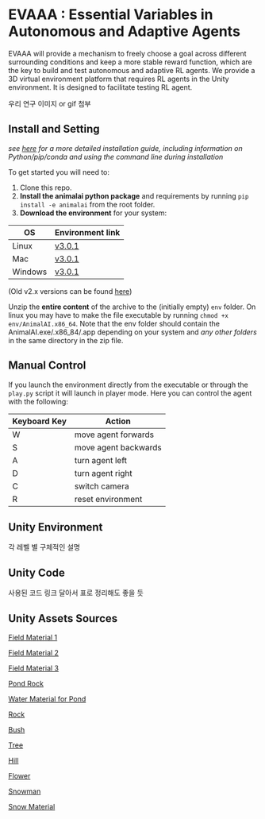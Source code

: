 # EVAAA : Essential Variables in Autonomous and Adaptive Agents

EVAAA will provide a mechanism to freely choose a goal across different surrounding conditions and keep a more stable reward function, which are the key to build and test autonomous and adaptive RL agents. We provide a 3D virtual environment platform that requires RL agents in the Unity environment. It is designed to facilitate testing RL agent.

우리 연구 이미지 or gif 첨부 

## Install and Setting
*see [here](docs/installationGuide.md) for a more detailed installation guide, including information on Python/pip/conda and using the command line during installation*

To get started you will need to:
1. Clone this repo.
2. **Install the animalai python package** and requirements by running `pip install -e animalai` from the root folder.
3. **Download the environment** for your system:

| OS | Environment link |
| --- | --- |
| Linux |  [v3.0.1](https://kv301.user.srcf.net/wp-content/uploads/2022/04/AAI_v3.0.1_build_linux_090422.zip) |
| Mac | [v3.0.1](https://kv301.user.srcf.net/wp-content/uploads/2022/04/AAI_v3.0.1_build_macOS_090422.zip) |
| Windows | [v3.0.1](https://kv301.user.srcf.net/wp-content/uploads/2022/04/AAI_v3.0.1_build_windows_090422.zip) |

(Old v2.x versions can be found [here](docs/oldVersions.md))

Unzip the **entire content** of the archive to the (initially empty) `env` folder. On linux you may have to make the file executable by running `chmod +x env/AnimalAI.x86_64`. Note that the env folder should contain the AnimalAI.exe/.x86_84/.app depending on your system and *any other folders* in the same directory in the zip file.

## Manual Control 

If you launch the environment directly from the executable or through the `play.py` script it will launch in player mode. Here you can control the agent with the following:

| Keyboard Key  | Action    |
| --- | --- |
| W   | move agent forwards |
| S   | move agent backwards|
| A   | turn agent left     |
| D   | turn agent right    |
| C   | switch camera       |
| R   | reset environment   |

## Unity Environment

각 레벨 별 구체적인 설명

## Unity Code

사용된 코드 링크 달아서 표로 정리해도 좋을 듯 

## Unity Assets Sources
[Field Material 1]([https://assetstore.unity.com/packages/3d/environments/landscapes/mountain-terrain-rock-tree-97905](https://assetstore.unity.com/packages/3d/environments/landscapes/mountain-terrain-rock-tree-97905))

[Field Material 2]([https://assetstore.unity.com/packages/2d/textures-materials/floors/yughues-free-ground-materials-13001#content](https://assetstore.unity.com/packages/2d/textures-materials/floors/yughues-free-ground-materials-13001#content))

[Field Material 3]([https://assetstore.unity.com/packages/2d/textures-materials/nature/snow-cliff-materials-137086#content](https://assetstore.unity.com/packages/2d/textures-materials/nature/snow-cliff-materials-137086#content))

[Pond Rock]([https://assetstore.unity.com/packages/3d/props/exterior/rock-and-boulders-2-6947#content](https://assetstore.unity.com/packages/3d/props/exterior/rock-and-boulders-2-6947#content))

[Water Material for Pond]([https://assetstore.unity.com/packages/2d/textures-materials/water/stylize-water-texture-153577#content](https://assetstore.unity.com/packages/2d/textures-materials/water/stylize-water-texture-153577#content))

[Rock]([https://assetstore.unity.com/packages/3d/environments/landscapes/rocky-hills-environment-light-pack-89939#content](https://assetstore.unity.com/packages/3d/environments/landscapes/rocky-hills-environment-light-pack-89939#content))

[Bush]([https://assetstore.unity.com/packages/3d/vegetation/plants/yughues-free-bushes-13168#content](https://assetstore.unity.com/packages/3d/vegetation/plants/yughues-free-bushes-13168#content))

[Tree]([https://assetstore.unity.com/packages/3d/vegetation/trees/2022-pbr-xfrogplants-sampler-229007#content](https://assetstore.unity.com/packages/3d/vegetation/trees/2022-pbr-xfrogplants-sampler-229007#content))

[Hill]([https://assetstore.unity.com/packages/3d/environments/landscapes/autumn-mountain-52251#content](https://assetstore.unity.com/packages/3d/environments/landscapes/autumn-mountain-52251#content))

[Flower]([https://assetstore.unity.com/packages/3d/environments/fantasy-landscape-103573#content](https://assetstore.unity.com/packages/3d/environments/fantasy-landscape-103573#content))

[Snowman]([https://assetstore.unity.com/packages/3d/props/free-snowman-105123#content](https://assetstore.unity.com/packages/3d/props/free-snowman-105123#content))

[Snow Material]([https://assetstore.unity.com/packages/2d/textures-materials/water/stylize-snow-texture-153579#content](https://assetstore.unity.com/packages/2d/textures-materials/water/stylize-snow-texture-153579#content))
